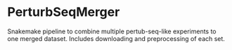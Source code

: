 # PerturbSeqMerger
Snakemake pipeline to combine multiple pertub-seq-like experiments to one merged dataset. Includes downloading and preprocessing of each set.
